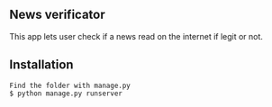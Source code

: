 **News verificator**
-------------
This app lets user check if a news read on the internet if legit or not.

Installation
----
```
Find the folder with manage.py
$ python manage.py runserver
```